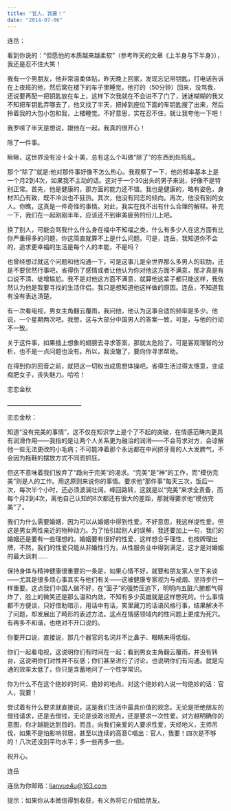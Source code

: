 ```yaml
---
title: "官人，我要！"
date: "2014-07-06"
---
```


连岳：

看到你说的：“但愿他的本质越来越柔软”（参考昨天的文章《上半身与下半身》），我还是忍不住大笑！

我有一个男朋友，他非常温柔体贴，昨天晚上回家，发现忘记带钥匙，打电话告诉在上夜班的他，然后窝在楼下的车子里睡觉。他打的（50分钟）回来，没骂我，还说要再配一把钥匙放在车上，这样下次我就在不会进不了门了，迷迷糊糊的我又不知把车钥匙弄哪去了，他又找了半天，把掉到座位下面的车钥匙搜了出来，然后拎着我的大包小包和我，上楼睡觉。不好意思，实在忍不住，就让我夸他一下吧！

我罗嗦了半天是想说，跟他在一起，我真的很开心！

除了一件事。

瞅瞅，这世界没有没十全十美，总有这么个叫做“除了”的东西到处捣乱。

那个“除了”就是:他对那件事好像不怎么热心。我观察了一下，他的频率基本上是一个月2到4次，如果我不主动的话。这对于一个30出头的男子来说，好像不是特别正常。首先，他是健康的，那方面的能力还不错。我也是健康的，略有姿色，身材凹凸有致，既不冷淡也不狂热。其次，他没有同志的倾向。再次，他没有别的女人。你瞧，这真是一件奇怪的事情。对此，我实在找不出有什么合理的解释。补充一下，我们在一起刚刚半年，应该还不到审美疲劳的份儿上吧。

换了别人，可能会骂我什么什么身在福中不知福之类，什么有多少人在这方面有比你严重得多的问题，你这简直就算不上是什么问题。可是，连岳，我知道你不会的，追求更幸福的生活是每个人的本能，不是吗？

也曾经想过就这个问题和他沟通一下，可是这事儿是全世界那么多男人的软肋，还是不要贸然行事吧，省得伤了感情或者让他认为你对他这方面不满意，那才真是有口说不清、徒增尴尬。我不是对他这方面不满意，就算他这辈子都只能这样，我依然认为他是我要寻找的生活伴侣。我只是想知道他这样做的原因。连岳，不知道我有没有表达清楚。

有一次看电视，男女主角翻云覆雨，我问他，他认为这事合适的频率是多少。他说，一个星期两次吧。我想，这与大部分中国男人的答案一致，可是，与他的行动不一致。

关于这件事，如果插上想象的翅膀去寻求答案，那就太危险了。可是客观理智的分析，也不是一点问题也没有。所以，我没辙了，要向你寻求帮助。

在得到你的回音之前，就把这一切权当成思想体操吧。省得生活过得太惬意，变成痴肥女子，丧失魅力。哈哈！

恋恋金秋

\_\_\_\_\_\_\_\_\_\_\_\_\_\_\_\_\_\_\_\_\_\_\_\_\_\_\_

恋恋金秋：

知道“没有完美的事情”，这不仅在知识学上是个了不起的突破，在情感范畴内更具有润滑作用——我指的是让两个人关系更为融洽的润滑——不会苛求对方，会谅解他一些无法更改的小毛病；不可能冲着那个永远都在中间挤牙膏的人大发脾气，不会因为拖鞋的摆放方式不同而抓狂。

但这不意味着我们放弃了“趋向于完美”的渴求。“完美”是“神”的工作，而“模仿完美”则是人的工作。用这原则来说你的事情。要求他“那件事”每天三次，饭后一次，每次半个小时，还必须波澜壮阔，峰回路转，这就是以“完美”来求全责备，而每个月2到4次，离他自己认知的8次都还有很大的差距，那就得要求他“模仿完美”了。

我们为什么需要婚姻，因为可以从婚姻中得到性爱。不好意思，我这样提性爱。但这是男女两性亲近的物种动力。为了怕引起别人的误解，我还要加上一句，我们的婚姻还是要有一些理想的。婚姻要有很好的性爱，这样想合乎理性，也按牌理出牌，不然，我们的性爱只能从非婚性行为，从性服务业中得到满足，这才是对婚姻的最大讽刺……

保持身体与精神健康很重要的一条是，如果心情不好，就要和朋友家人坐下来谈——尤其是很多烦心事其实与他们有关——这被健康专家视为与戒烟、坚持步行一样重要。这点我们中国人做不好，在“面子”的强势压迫下，明明内五脏六腑都气得炸了，脸上的微笑还是那么温和内敛。不知有多少英雄就是这样憋死的。什么事情都不方便谈，只好借助暗示，用话中有话，笑里藏刀的话语风格行事，结果解决不了问题，却发展出了畸形的表述方法。这点在情感领域内的性问题上更成为死穴。有再多不和谐，也绝对不开口说的。

你要开口说，直接说，那几个器官的名词并不比鼻子、眼睛来得低俗。

你们一起看电视，这说明你们有时间在一起；看到男女主角翻云覆雨，并没有转台，这说明你们对性并不反感；你们甚至进行了讨论，也说明你们有沟通。就是沟通的效率太低了，你只是含蓄地问了一个性学常识。

你为什么不在这个绝妙的时间、绝妙的地点、对这个绝妙的人说一句绝妙的话：官人，我要！

尝试着有什么要求就直接说，这是我们生活中最具价值的观念。无论是拒绝朋友的借钱请求，还是去借钱，无论是谈政治观点，还是要求一次性爱。对方越明确你的意图，你才越能达到目的。而且，向我们亲爱的人要求性爱，天经地义，王师吊伐，如果不是怕影响邻居，甚至以连续的高音C唱出：官人，我要！四次是不够的！八次还没到平均水平；多一些再多一些。

祝开心。

连岳

连岳为你邮箱：lianyue4u@163.com

提示：如果你从本微信得到收获，有义务将它介绍给朋友。

